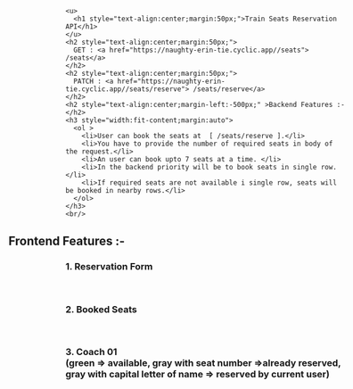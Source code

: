     <u>
      <h1 style="text-align:center;margin:50px;">Train Seats Reservation API</h1>
    </u>
    <h2 style="text-align:center;margin:50px;">
      GET : <a href="https://naughty-erin-tie.cyclic.app//seats"> /seats</a>
    </h2>
    <h2 style="text-align:center;margin:50px;">
      PATCH : <a href="https://naughty-erin-tie.cyclic.app//seats/reserve"> /seats/reserve</a>
    </h2>
    <h2 style="text-align:center;margin-left:-500px;" >Backend Features :- </h2>
    <h3 style="width:fit-content;margin:auto">
      <ol >
        <li>User can book the seats at  [ /seats/reserve ].</li>
        <li>You have to provide the number of required seats in body of the request.</li>
        <li>An user can book upto 7 seats at a time. </li>
        <li>In the backend priority will be to book seats in single row.</li>
        <li>If required seats are not available i single row, seats will be booked in nearby rows.</li>
      </ol>
    </h3>
    <br/>
   <h2 style="text-align:center;margin-left:-500px;" >Frontend Features :- </h2>
   <h3>1. Reservation Form</h3><br/>
   <img src=""><br/>
   <h3>2. Booked Seats</h3><br/>
   <img src=""><br/>
   <h3>3. Coach 01 <br/>(green => available,  gray with seat number =>already reserved,  gray with capital letter of name => reserved by current user) </h3><br/>
   <img src="">

